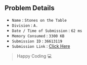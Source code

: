 ## Problem Details 
 
- `Name`                      : `Stones on the Table`
- `Division`                  : `A.`
- `Date / Time of Submission` : `62 ms`
- `Memory Consumed`           : `3300 KB`
- `Submission ID`             : `36613119`
- `Submission Link`           : [Click Here](http://codeforces.com/contest/266/submission/36613119)

> Happy Coding   :computer: